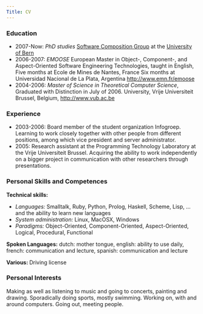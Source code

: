 ```yaml
---
Title: CV
---
```


<h3>Education</h3>
<ul>
	<li>2007-Now: <em>PhD studies</em>
<a href="http://www.iam.unibe.ch/~scg">Software Composition Group</a> at the <a href="http://www.unibe.ch">University of Bern</a></li>
	<li>2006-2007: <em>EMOOSE</em>
European Master in Object-, Component-, and Aspect-Oriented Software Engineering Technologies, taught in English, Five months at Ecole de Mines de Nantes, France Six months at Universidad Nacional de La Plata, Argentina
<a href="http://www.emn.fr/emoose ">http://www.emn.fr/emoose </a></li>
	<li>2004-2006: <em>Master of Science in Theoretical Computer Science</em>,
Graduated with Distinction in July of 2006. University, Vrije Universiteit Brussel, Belgium,
<a href="http://www.vub.ac.be ">http://www.vub.ac.be </a></li>
</ul>
<h3>Experience</h3>
<ul>
	<li>2003-2006: Board member of the student organization Infogroep. Learning to work closely together with other people from different positions, among which vice president and server administrator.</li>
	<li>2005: Research assistant at the Programming Technology Laboratory at the Vrije Universiteit Brussel. Acquiring the ability to work independently on a bigger project in communication with other researchers through presentations.</li>
</ul>
<h3>Personal Skills and Competences</h3>
<strong>Technical skills:</strong>
<ul>
	<li><em>Languages:</em> Smalltalk, Ruby, Python, Prolog, Haskell, Scheme, Lisp, ... and the ability to learn new languages</li>
	<li><em>System administration:</em> Linux, MacOSX, Windows</li>
	<li><em>Paradigms:</em> Object-Oriented, Component-Oriented, Aspect-Oriented, Logical, Procedural, Functional</li>
</ul>
<strong>Spoken Languages:</strong> dutch: mother tongue, english: ability to use daily, french: communication and lecture, spanish: communication and lecture

<strong>Various: </strong>Driving license
<h3>Personal Interests</h3>
Making as well as listening to music and going to concerts, painting and drawing. Sporadically doing sports, mostly swimming. Working on, with and around computers. Going out, meeting people.
